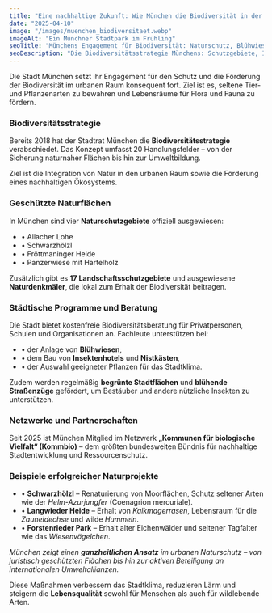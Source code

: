 ```yaml
---
title: "Eine nachhaltige Zukunft: Wie München die Biodiversität in der Stadt schützt"
date: "2025-04-10"
image: "/images/muenchen_biodiversitaet.webp"
imageAlt: "Ein Münchner Stadtpark im Frühling"
seoTitle: "Münchens Engagement für Biodiversität: Naturschutz, Blühwiesen und Insektenvielfalt"
seoDescription: "Die Biodiversitätsstrategie Münchens: Schutzgebiete, Insektenhotels, Blühwiesen und kommunale Allianzen für nachhaltige Stadtentwicklung."
---
```


Die Stadt München setzt ihr Engagement für den Schutz und die Förderung der Biodiversität im urbanen Raum konsequent fort. Ziel ist es, seltene Tier- und Pflanzenarten zu bewahren und Lebensräume für Flora und Fauna zu fördern.

### Biodiversitätsstrategie
Bereits 2018 hat der Stadtrat München die **Biodiversitätsstrategie** verabschiedet. Das Konzept umfasst 20 Handlungsfelder – von der Sicherung naturnaher Flächen bis hin zur Umweltbildung. 

Ziel ist die Integration von Natur in den urbanen Raum sowie die Förderung eines nachhaltigen Ökosystems.

### Geschützte Naturflächen
In München sind vier **Naturschutzgebiete** offiziell ausgewiesen:

- • Allacher Lohe
- • Schwarzhölzl
- • Fröttmaninger Heide
- • Panzerwiese mit Hartelholz

Zusätzlich gibt es **17 Landschaftsschutzgebiete** und ausgewiesene **Naturdenkmäler**, die lokal zum Erhalt der Biodiversität beitragen.

### Städtische Programme und Beratung
Die Stadt bietet kostenfreie Biodiversitätsberatung für Privatpersonen, Schulen und Organisationen an. Fachleute unterstützen bei:

- • der Anlage von **Blühwiesen**,
- • dem Bau von **Insektenhotels** und **Nistkästen**,
- • der Auswahl geeigneter Pflanzen für das Stadtklima.

Zudem werden regelmäßig **begrünte Stadtflächen** und **blühende Straßenzüge** gefördert, um Bestäuber und andere nützliche Insekten zu unterstützen.

### Netzwerke und Partnerschaften
Seit 2025 ist München Mitglied im Netzwerk **„Kommunen für biologische Vielfalt“ (Kommbio)** – dem größten bundesweiten Bündnis für nachhaltige Stadtentwicklung und Ressourcenschutz.

### Beispiele erfolgreicher Naturprojekte
- • **Schwarzhölzl** – Renaturierung von Moorflächen, Schutz seltener Arten wie der *Helm-Azurjungfer* (Coenagrion mercuriale).
- • **Langwieder Heide** – Erhalt von *Kalkmagerrasen*, Lebensraum für die *Zauneidechse* und wilde *Hummeln*.
- • **Forstenrieder Park** – Erhalt alter Eichenwälder und seltener Tagfalter wie das *Wiesenvögelchen*.

_München zeigt einen **ganzheitlichen Ansatz** im urbanen Naturschutz – von juristisch geschützten Flächen bis hin zur aktiven Beteiligung an internationalen Umweltallianzen._

Diese Maßnahmen verbessern das Stadtklima, reduzieren Lärm und steigern die **Lebensqualität** sowohl für Menschen als auch für wildlebende Arten.